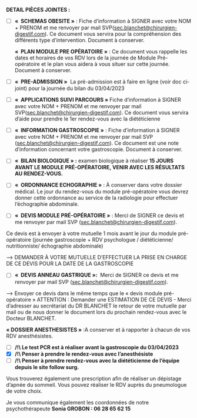**DETAIL PIÈCES JOINTES :** 

- [ ] **«  SCHEMAS OBESITE »** : Fiche d’information à SIGNER avec votre NOM + PRENOM et me renvoyer par mail SVP([sec.blanchet@chirurgien-digestif.com](mailto:sec.blanchet@chirurgien-digestif.com)). Ce document vous servira pour la compréhension des différents type d’intervention. Document à conserver.

  **«  PLAN MODULE PRE OPÉRATOIRE »** : Ce document vous rappelle les dates et horaires de vos RDV lors de la journée de Module Pré-opératoire et le plan vous aidera à vous situer sur cette journée. Document à conserver.

- [ ] **«  PRE-ADMISSION »**  La pré-admission est à faire en ligne (voir doc ci-joint) pour la journée du bilan du 03/04/2023
  
- [ ] **«  APPLICATIONS SUIVI PARCOURS »** Fiche d’information à SIGNER avec votre NOM + PRENOM et me renvoyer par mail SVP([sec.blanchet@chirurgien-digestif.com](mailto:sec.blanchet@chirurgien-digestif.com)). Ce document vous servira d’aide pour prendre le 1er rendez-vous avec la diététicienne

- [ ] **«  INFORMATION GASTROSCOPIE »** : Fiche d’information à SIGNER avec votre NOM + PRENOM et me renvoyer par mail SVP ([sec.blanchet@chirurgien-digestif.com](mailto:sec.blanchet@chirurgien-digestif.com)). Ce document est une note d’information concernant votre gastroscopie. Document à conserver.

 - [ ] **«  BILAN BIOLOGIQUE » :** examen biologique à réaliser **15 JOURS AVANT LE MODULE PRÉ-OPÉRATOIRE, VENIR AVEC LES RÉSULTATS AU RENDEZ-VOUS.**

- [ ] **«  ORDONNANCE ECHOGRAPHIE »** : À conserver dans votre dossier médical. Le jour du rendez-vous du module pré-opératoire vous devrez donner cette ordonnance au service de la radiologie pour effectuer l’échographie abdominale. 

- [ ] **«  DEVIS MODULE PRÉ-OPÉRATOIRE »** : Merci de SIGNER ce devis et me renvoyer par mail SVP ([sec.blanchet@chirurgien-digestif.com](mailto:sec.blanchet@chirurgien-digestif.com)).

Ce devis est à envoyer à votre mutuelle 1 mois avant le jour du module pré-opératoire (journée gastroscopie + RDV psychologue / diététicienne/ nutritionniste/ échographie abdominale) 

—> DEMANDER À VOTRE MUTUELLE D’EFFECTUER LA PRISE EN CHARGE DE CE DEVIS POUR LA DATE DE LA GASTROSCOPIE 

- [ ] **«  DEVIS ANNEAU GASTRIQUE »:**  Merci de SIGNER ce devis et me renvoyer par mail SVP ([sec.blanchet@chirurgien-digestif.com](mailto:sec.blanchet@chirurgien-digestif.com)).

—> Envoyer ce devis dans le même temps que le « devis module pré-opératoire » ATTENTION : Demander une ESTIMATION DE CE DEVIS - Merci d’adresser au secrétariat du DR BLANCHET le retour de votre mutuelle par mail ou de nous donner le document lors du prochain rendez-vous avec le Docteur BLANCHET.

**« DOSSIER ANESTHESISTES »** :A conserver et à rapporter à chacun de vos RDV anesthésistes.
- [ ] **/!\ Le test PCR est à réaliser avant la gastroscopie du 03/04/2023**
- [x] **/!\ Penser à prendre le rendez-vous avec l’anesthésiste** 
- [ ] **/!\ Penser à prendre rendez-vous avec la diététicienne de l’équipe depuis le site follow surg.**

Vous trouverez également une prescription afin de réaliser un dépistage d’apnée du sommeil. Vous pouvez réaliser le RDV auprès du pneumologue de votre choix.

Je vous communique également les coordonnées de notre psychothérapeute **Sonia GROBON : 06 28 65 62 15**